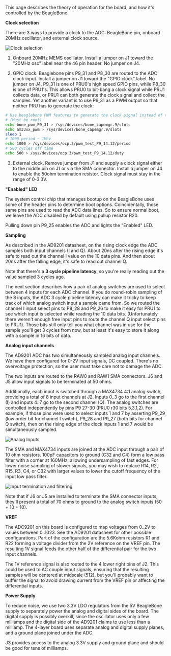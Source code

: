 This page describes the theory of operation for the board, and how it's controlled by the BeagleBone.

**Clock selection**

There are 3 ways to provide a clock to the ADC: BeagleBone pin, onboard 20MHz oscillator, and external clock source.

![Clock selection](clock_selection.jpg?raw=true "Clock selection")

1. Onboard 20MHz MEMS oscillator.  Install a jumper on J1 toward the "20MHz osc" label near the 46 pin header.  No jumper on J4.

2. GPIO clock.  Beaglebone pins P9_31 and P8_30 are routed to the ADC clock input.  Install a jumper on J1 toward the "GPIO clock" label.  No jumper on J4.  P9_31 is one of PRU0's high speed GPIO pins, while P8_30 is one of PRU1's.  This allows PRU0 to bit-bang a clock signal while PRU1 collects data, or PRU1 can both generate the clock signal and collect the samples.  Yet another variant is to use P9_31 as a PWM output so that neither PRU has to generate the clock:

```bash
# Use beaglebone PWM features to generate the clock signal instead of the default PRU-based approach
# (Must be root)
echo bone_pwm_P9_31 > /sys/devices/bone_capemgr.9/slots
echo am33xx_pwm > /sys/devices/bone_capemgr.9/slots
sleep 1
# 1000 period ~ 1Mhz
echo 1000 > /sys/devices/ocp.3/pwm_test_P9_14.12/period
# 500 cycles off time
echo 500 > /sys/devices/ocp.3/pwm_test_P9_14.12/duty
```

3. External clock.  Remove jumper from J1 and supply a clock signal either to the middle pin on J1 or via the SMA connector.  Install a jumper on J4 to enable the 50ohm termination resistor.  Clock signal must stay in the range of 0-3.3V.


**"Enabled" LED**

The system control chip that manages bootup on the BeagleBone uses some of the header pins to determine boot options.  Coincidentally, those same pins are used to read the ADC data lines.  So to ensure normal boot, we leave the ADC disabled by default using pullup resistor R20.

Pulling down pin P9_25 enables the ADC and lights the "Enabled" LED.

**Sampling**

As described in the AD9201 datasheet, on the rising clock edge the ADC samples both input channels (I and Q).  About 20ns after the rising edge it's safe to read out the channel I value on the 10 data pins.  And then about 20ns after the falling edge, it's safe to read out channel Q.  

Note that there's a **3 cycle pipeline latency**, so you're really reading out the value sampled 3 cycles ago.

The next section describes how a pair of analog switches are used to select between 4 inputs for each ADC channel.  If you do round-robin sampling of the 8 inputs, the ADC 3 cycle pipeline latency can make it tricky to keep track of which analog switch input a sample came from.  So we routed the channel I input select pins to P8_28 and P9_26 to make it easy for PRU1 to see which input is selected while reading the 10 data bits.  (Unfortunately there weren't enough free input pins to route the channel Q input select pins to PRU1).  Those bits still only tell you what channel was in use for the sample you'll get 3 cycles from now, but at least it's easy to store it along with a sample in 16 bits of data.

**Analog input channels**

The AD9201 ADC has two simultaneously sampled analog input channels.  We have them configured for 0-2V input signals, DC coupled.  There's no overvoltage protection, so the user must take care not to damage the ADC.

The two inputs are routed to the RAW0 and RAW1 SMA connectors.  J6 and J5 allow input signals to be terminated at 50 ohms. 

Additionally, each input is switched through a MAX4734 4:1 analog switch, providing a total of 8 input channels at J2.  Inputs 0..3 go to the first channel (I) and inputs 4..7 go to the second channel (Q).  The analog switches are controlled independently by pins P9 27-30 (PRU0 r30 bits 5,3,1,2).  For example, if those pins were used to select inputs 1 and 7 by asserting P9_29 (low order bit for channel I switch), P9_28 and P9_27 (both bits for channel Q switch), then on the rising edge of the clock inputs 1 and 7 would be simultaneously sampled. 

![Analog Inputs](analog_inputs.jpg?raw=true "Analog Inputs")

The SMA and MAX4734 inputs are joined at the ADC input through a pair of 10 ohm resistors.  100pF capacitors to ground (C32 and C4) form a low pass filter with a corner at 160MHz, allowing undersampling of fast edges.  For lower noise sampling of slower signals, you may wish to replace R14, R2, R15, R3, C4, or C32 with larger values to lower the cutoff frequency of the input low pass filter.

![Input termination and filtering](input_termination_filtering.jpg?raw=true "Input termination and filtering")

Note that if J6 or J5 are installed to terminate the SMA connector inputs, they'll present a total of 70 ohms to ground to the analog switch inputs (50 + 10 + 10).

**VREF**

The ADC9201 on this board is configured to map voltages from 0..2V to values between 0..1023.  See the AD9201 datasheet for other possible configurations.  Part of the configuration are the 5.6Kohm resistors R1 and R22 forming a voltage divider from the 2V reference on the VREF pin.  The resulting 1V signal feeds the other half of the differential pair for the two input channels.  

The 1V reference signal is also routed to the 4 lower right pins of J2.  This could be used to AC couple input signals, ensuring that the resulting samples will be centered at midscale (512), but you'll probably want to buffer the signal to avoid drawing current from the VREF pin or affecting the differential inputs.

**Power Supply**

To reduce noise, we use two 3.3V LDO regulators from the 5V BeagleBone supply to separately power the analog and digital sides of the board.  The digital supply is possibly overkill, since the oscillator uses only a few milliamps and the digital side of the AD9201 claims to use less than a milliamp.  The 4-layer board uses separate analog and digital supply planes, and a ground plane joined under the ADC.

J3 provides access to the analog 3.3V supply and ground plane and should be good for tens of milliamps.
